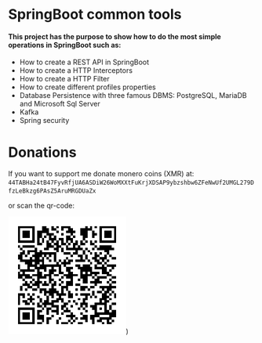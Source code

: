 # SpringBoot common tools

#### This project has the purpose to show how to do the most simple operations in SpringBoot such as:

* How to create a REST API in SpringBoot
* How to create a HTTP Interceptors
* How to create a HTTP Filter
* How to create different profiles properties
* Database Persistence with three famous DBMS: PostgreSQL, MariaDB and Microsoft Sql Server
* Kafka
* Spring security

# Donations

If you want to support me donate monero coins (XMR) at:
`44TABHa24tB47FyvRfjUA6ASDiW26WoMXXtFuKrjXDSAP9ybzshbw6ZFeNwUf2UMGL279DfzLeBkzg6PAsZ5AruMRGDUaZx`

or scan the qr-code:

![monero wallet address](https://github.com/FrancescoDiSalesGithub/FrancescoDiSalesGithub/blob/main/qrcode))

